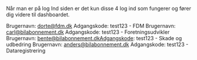 Når man er på log Ind siden er det kun disse 4 log ind som fungerer og fører dig videre til dashboardet.

Brugernavn: dorte@fdm.dk Adgangskode: test123 - FDM
Brugernavn: carl@bilabonnement.dk  Adgangskode: test123 - Foretningsudvikler
Brugernavn: bente@bilabonnement.dkAdgangskode: test123 - Skade og udbedring
Brugernavn: anders@bilabonnement.dk Adgangskode: test123 - Dataregistrering
